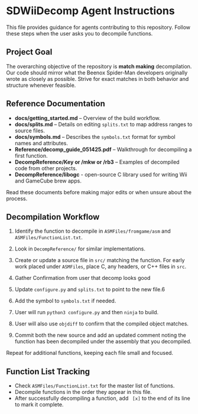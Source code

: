 # SDWiiDecomp Agent Instructions

This file provides guidance for agents contributing to this repository. Follow these steps when the user asks you to decompile functions.

## Project Goal

The overarching objective of the repository is **match making** decompilation. Our code should mirror what the Beenox Spider-Man developers originally wrote as closely as possible. Strive for exact matches in both behavior and structure whenever feasible.

## Reference Documentation

- **docs/getting_started.md** – Overview of the build workflow.
- **docs/splits.md** – Details on editing `splits.txt` to map address ranges to source files.
- **docs/symbols.md** – Describes the `symbols.txt` format for symbol names and attributes.
- **Reference/decomp_guide_051425.pdf** – Walkthrough for decompiling a first function.
- **DecompReference/Key or /mkw or /rb3** – Examples of decompiled code from other projects.
- **DecompReference/libogc** - open-source C library used for writing Wii and GameCube brew apps.

Read these documents before making major edits or when unsure about the process.

## Decompilation Workflow

1. Identify the function to decompile in `ASMFiles/fromgame/asm` and `ASMFiles/FunctionList.txt`.
2. Look in `DecompReference/` for similar implementations.
3. Create or update a source file in `src/` matching the function. For early
   work placed under `ASMFiles`, place C, any headers, or C++ files in
   `src`.
4. Gather Confirmation from user that decomp looks good

5. Update `configure.py` and `splits.txt` to point to the new file.6
6. Add the symbol to `symbols.txt` if needed.

7. User will run `python3 configure.py` and then `ninja` to build.
8. User will also use `objdiff` to confirm that the compiled object matches.

9. Commit both the new source and add an updated comment noting the
   function has been decompiled under the assembly that you decompiled.

Repeat for additional functions, keeping each file small and focused.

## Function List Tracking

- Check `ASMFiles/FunctionList.txt` for the master list of functions.
- Decompile functions in the order they appear in this file.
- After successfully decompiling a function, add ` [x]` to the end of its line to mark it complete.
